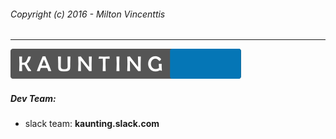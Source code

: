 ###### Copyright (c) 2016 - Milton Vincenttis
---

![kaunting-logo](/resources/img/kaunting-icon.png)


##### Dev Team:
* slack team: **kaunting.slack.com**
